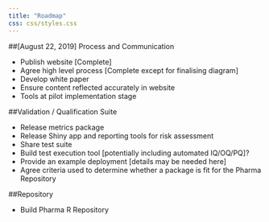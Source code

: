 ```yaml
---
title: "Roadmap"
css: css/styles.css
---
```


<div class="timeline">
<div class="container left">
<div class="content">
##[August 22, 2019] Process and Communication

* Publish website [Complete]
* Agree high level process [Complete except for finalising diagram]
* Develop white paper
* Ensure content reflected accurately in website
* Tools at pilot implementation stage

</div>
</div>
<div class="container right">
<div class="content">
##Validation / Qualification Suite

* Release metrics package
* Release Shiny app and reporting tools for risk assessment
* Share test suite
* Build test execution tool [potentially including automated IQ/OQ/PQ]?
* Provide an example deployment [details may be needed here]
* Agree criteria used to determine whether a package is fit for the Pharma Repository
</div>
</div>
<div class="container left">
<div class="content">
##Repository

* Build Pharma R Repository

</div>
</div>
</div>


